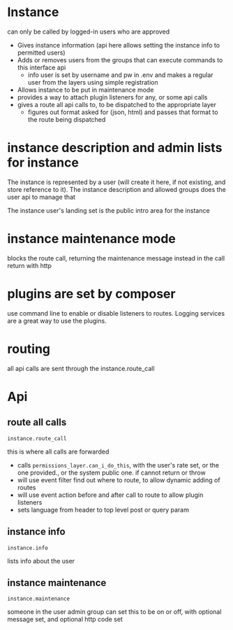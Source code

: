 # Instance 

can only be called by logged-in users who are approved

* Gives instance information (api here allows setting the instance info to permitted users)
* Adds or removes users from the groups that can execute commands to this interface api
  * info user is set by username and pw in .env and makes a regular user from the layers using simple registration
* Allows instance to be put in maintenance mode 
* provides a way to attach plugin listeners for any, or some api calls
* gives a route all api calls to, to be dispatched to the appropriate layer
  * figures out format asked for (json, html) and passes that format to the route being dispatched


# instance description and admin lists for instance

The instance is represented by a user (will create it here, if not existing, and store reference to it).
The instance description and allowed groups does the user api to manage that

The instance user's landing set is the public intro area for the instance

# instance maintenance mode

blocks the route call, returning the maintenance message instead in the call return with http

# plugins are set by composer

use command line to enable or disable listeners to routes.
Logging services are a great way to use the plugins.

# routing

all api calls are sent through the instance.route_call

# Api

## route all calls
    instance.route_call 
  this is where all calls are forwarded 

  * calls `permissions_layer.can_i_do_this`, with the user's rate set, or the one provided., or the system public one. if cannot return or throw 
  * will use event filter find out where to route, to allow dynamic adding of routes
  * will use event action before and after call to route to allow plugin listeners
  * sets language from header to top level post or query param


## instance info
    instance.info
lists info about the user 


## instance maintenance
    instance.maintenance
someone in the user admin group can set this to be on or off, with optional message set, and optional http code set